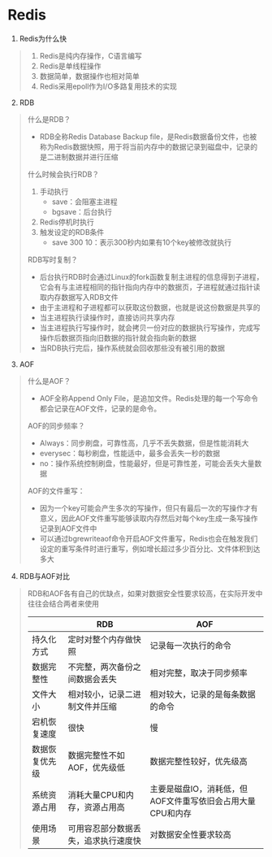 # Redis



1.   Redis为什么快

>   1.   Redis是纯内存操作，C语言编写
>   2.   Redis是单线程操作
>   3.   数据简单，数据操作也相对简单
>   4.   Redis采用epoll作为I/O多路复用技术的实现



2.   RDB

>   什么是RDB？
>
>   *   RDB全称Redis Database Backup file，是Redis数据备份文件，也被称为Redis数据快照，用于将当前内存中的数据记录到磁盘中，记录的是二进制数据并进行压缩
>
>   什么时候会执行RDB？
>
>   1.   手动执行
>        *   save：会阻塞主进程
>        *   bgsave：后台执行
>   2.   Redis停机时执行
>   3.   触发设定的RDB条件
>        *   save 300 10：表示300秒内如果有10个key被修改就执行
>
>   RDB写时复制？
>
>   *   后台执行RDB时会通过Linux的fork函数复制主进程的信息得到子进程，它会有与主进程相同的指针指向内存中的数据页，子进程就通过指针读取内存数据写入RDB文件
>   *   由于主进程和子进程都可以获取这份数据，也就是说这份数据是共享的
>   *   当主进程执行读操作时，直接访问共享内存
>   *   当主进程执行写操作时，就会拷贝一份对应的数据执行写操作，完成写操作后数据页指向旧数据的指针就会指向新的数据
>   *   当RDB执行完后，操作系统就会回收那些没有被引用的数据



3.   AOF

>   什么是AOF？
>
>   *   AOF全称Append Only File，是追加文件。Redis处理的每一个写命令都会记录在AOF文件，记录的是命令。
>
>   AOF的同步频率？
>
>   *   Always：同步刷盘，可靠性高，几乎不丢失数据，但是性能消耗大
>   *   everysec：每秒刷盘，性能适中，最多会丢失一秒的数据
>   *   no：操作系统控制刷盘，性能最好，但是可靠性差，可能会丢失大量数据
>
>   AOF的文件重写：
>
>   *   因为一个key可能会产生多次的写操作，但只有最后一次的写操作才有意义，因此AOF文件重写能够读取内存然后对每个key生成一条写操作记录到AOF文件中
>   *   可以通过bgrewriteaof命令开启AOF文件重写，Redis也会在触发我们设定的重写条件时进行重写，例如增长超过多少百分比、文件体积到达多大



4.   RDB与AOF对比

>   RDB和AOF各有自己的优缺点，如果对数据安全性要求较高，在实际开发中往往会结合两者来使用
>
>   |                | RDB                                  | AOF                                                        |
>   | -------------- | ------------------------------------ | ---------------------------------------------------------- |
>   | 持久化方式     | 定时对整个内存做快照                 | 记录每一次执行的命令                                       |
>   | 数据完整性     | 不完整，两次备份之间数据会丢失       | 相对完整，取决于同步频率                                   |
>   | 文件大小       | 相对较小，记录二进制文件并压缩       | 相对较大，记录的是每条数据的命令                           |
>   | 宕机恢复速度   | 很快                                 | 慢                                                         |
>   | 数据恢复优先级 | 数据完整性不如AOF，优先级低          | 数据完整性较好，优先级高                                   |
>   | 系统资源占用   | 消耗大量CPU和内存，资源占用高        | 主要是磁盘IO，消耗低，但AOF文件重写依旧会占用大量CPU和内存 |
>   | 使用场景       | 可用容忍部分数据丢失，追求执行速度快 | 对数据安全性要求较高                                       |